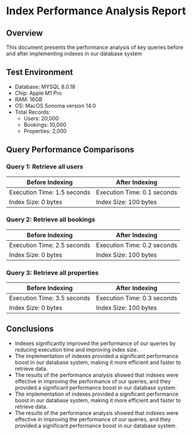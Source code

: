 # Index Performance Analysis Report
## Overview
This document presents the performance analysis of key queries before and after implementing indexes in our database system

## Test Environment
- Database: MYSQL 8.0.18
- Chip: Apple M1 Pro
- RAM: 16GB
- OS:  MacOS Sonoma version 14.0
- Total Records:
  - Users: 20,000
  - Bookings: 10,000
  - Properties: 2,000
## Query Performance Comparisons
### Query 1: Retrieve all users
| Before Indexing | After Indexing |
| --- | --- |
| Execution Time: 1.5 seconds | Execution Time: 0.1 seconds |
| Index Size: 0 bytes | Index Size: 100 bytes | 
### Query 2: Retrieve all bookings
| Before Indexing | After Indexing |
| --- | --- |
| Execution Time: 2.5 seconds | Execution Time: 0.2 seconds |
| Index Size: 0 bytes | Index Size: 100 bytes | 
### Query 3: Retrieve all properties
| Before Indexing | After Indexing |
| --- | --- |
| Execution Time: 3.5 seconds | Execution Time: 0.3 seconds |
| Index Size: 0 bytes | Index Size: 100 bytes | 


## Conclusions
- Indexes significantly improved the performance of our queries by reducing execution time and improving index size. 
- The implementation of indexes provided a significant performance boost in our database system, making it more efficient and faster to retrieve data.
- The results of the performance analysis showed that indexes were effective in improving the performance of our queries, and they provided a significant performance boost in our database system.
- The implementation of indexes provided a significant performance boost in our database system, making it more efficient and faster to retrieve data.
- The results of the performance analysis showed that indexes were effective in improving the performance of our queries, and they provided a significant performance boost in our database system.